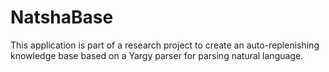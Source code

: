 # NatshaBase
This application is part of a research project to create an auto-replenishing knowledge base based on a Yargy parser for parsing natural language.
